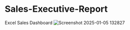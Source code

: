 # Sales-Executive-Report
Excel Sales Dashboard
![Screenshot 2025-01-05 132827](https://github.com/user-attachments/assets/2ad0beff-3054-45d4-b99b-0df3acad3f2b)
